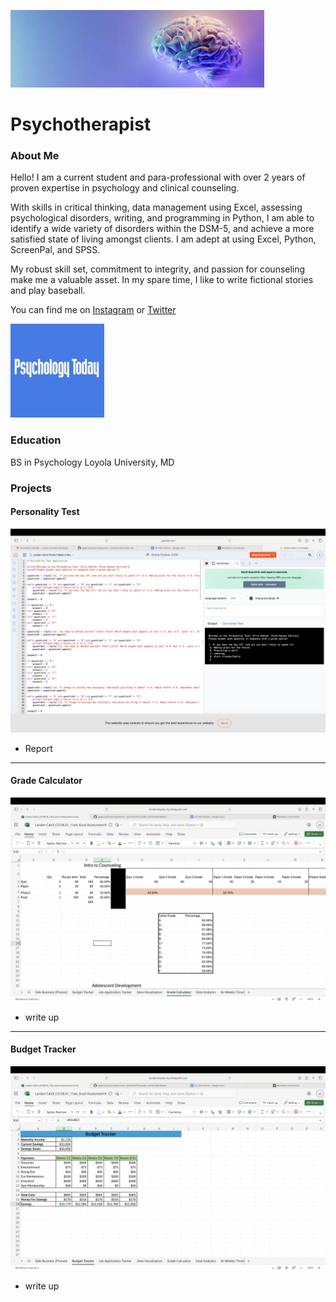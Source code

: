  ![](images.jpg)

# Psychotherapist

### About Me 

Hello! I am a current student and para-professional with over 2 years of proven expertise in psychology and clinical counseling.

With skills in critical thinking, data management using Excel, assessing psychological disorders, writing, and programming in Python, I am able to identify a wide variety of disorders within the DSM-5, and achieve a more satisfied state of living amongst clients. I am adept at using Excel, Python, ScreenPal, and SPSS. 

My robust skill set, commitment to integrity, and passion for counseling make me a valuable asset. In my spare time, I like to write fictional stories and play baseball.

You can find me on [Instagram](https://www.instagram.com/landencahill701/) or [Twitter](https://x.com/solarflare701)

![](psychologytoday-150x150.jpg)

### Education 
BS in Psychology
Loyola University, MD

### Projects

#### Personality Test
![](personalityimage.png)
 - Report

***
#### Grade Calculator
![](Gradetrackerimage.png)
 - write up

***
#### Budget Tracker
![](Budgetimage.png)
 - write up

